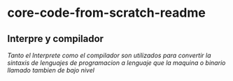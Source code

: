 # core-code-from-scratch-readme

## Interpre y compilador
*Tanto el Interprete como el compilador son utilizados para convertir la sintaxis de lenguajes de programacion
a lenguaje que la maquina o binario llamado tambien de bajo nivel*
